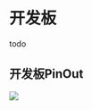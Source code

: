 # 开发板

todo

## 开发板PinOut

![](https://gitee.com/openLuat/LuatOS/raw/master/bsp/air103/images/air103_evb_pinout.png)
